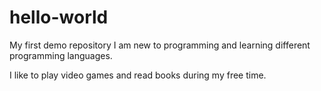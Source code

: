 # hello-world
My first demo repository
I am new to programming and learning different programming languages. 




I like to play video games and read books during my free time.
